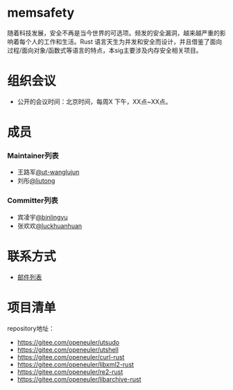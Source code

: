 # memsafety

​	随着科技发展，安全不再是当今世界的可选项。频发的安全漏洞，越来越严重的影响着每个人的工作和生活。Rust 语言天生为并发和安全而设计，并且借鉴了面向过程/面向对象/函数式等语言的特点，本sig主要涉及内存安全相关项目。

# 组织会议

- 公开的会议时间：北京时间，每周X 下午，XX点~XX点。


# 成员

### Maintainer列表

- 王路军[@ut-wanglujun](https://gitee.com/ut-wanglujun)
- 刘彤[@liutong](https://gitee.com/liutong)

### Committer列表

- 宾凌宇[@binlingyu](https://gitee.com/binlingyu)
- 张欢欢[@luckhuanhuan](https://gitee.com/luckhuanhuan)

# 联系方式

- [邮件列表](sig-memsafety@openeuler.org)

# 项目清单

repository地址：

- https://gitee.com/openeuler/utsudo
- https://gitee.com/openeuler/utshell
- https://gitee.com/openeuler/curl-rust
- https://gitee.com/openeuler/libxml2-rust
- https://gitee.com/openeuler/re2-rust
- https://gitee.com/openeuler/libarchive-rust

